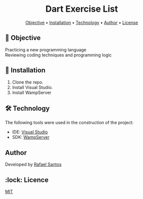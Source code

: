 <h1 align="center">Dart Exercise List</h1>


<p align="center">
 <a href="#objective">Objective</a> •
 <a href="#installation">Installation</a> • 
 <a href="#technology">Technology</a> • 
 <a href="#author">Author</a> •
 <a href="#licence">License</a>
</p>

<h2></h2> 

<h2 id=objective>📝 Objective</h2>
Practicing a new programming language <br>
Reviewing coding techniques and programming logic

<h2 id=installation>📲 Installation</h2>

1. Clone the repo.
2. Install Visual Studio.
3. Install WampServer

<h2 id=technology>🛠️ Technology</h2>

The following tools were used in the construction of the project:

- IDE: <a href="https://visualstudio.microsoft.com/downloads/">Visual Studio</a>
- SDK: <a href="https://wampserver.aviatechno.net/">WampServer</a>

<h2 id=author> Author</h2>

Developed by <a href="https://www.linkedin.com/in/rafael-santos-8a0b44313//" target="_blank">Rafael Santos</a>

<h2 id=licence>:lock: Licence</h2>
<a href="https://github.com/r4santos/Calculator-php/blob/main/LICENSE" target="_blank">MIT</a>
